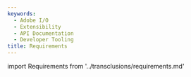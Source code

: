 ```yaml
---
keywords:
  - Adobe I/O
  - Extensibility
  - API Documentation
  - Developer Tooling
title: Requirements
---
```


import Requirements from '../transclusions/requirements.md'

<Requirements/>

